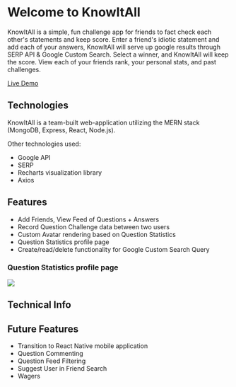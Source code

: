 # Welcome to KnowItAll
KnowItAll is a simple, fun challenge app for friends to fact check each other's statements and keep score. Enter a friend's idiotic statement and add each of your answers, KnowItAll will serve up google results through SERP API & Google Custom Search. Select a winner, and KnowItAll will keep the score. View each of your friends rank, your personal stats, and past challenges.

[Live Demo](https://knowitall-app.herokuapp.com)

## Technologies
KnowItAll is a team-built web-application utilizing the MERN stack (MongoDB, Express, React, Node.js). 

Other technologies used: 
* Google API
* SERP
* Recharts visualization library
* Axios

## Features
* Add Friends, View Feed of Questions + Answers
* Record Question Challenge data between two users
* Custom Avatar rendering based on Question Statistics
* Question Statistics profile page
* Create/read/delete functionality for Google Custom Search Query

### Question Statistics profile page
![](https://media.giphy.com/media/iEw5r61Y1vvcpGcMtm/giphy.gif)

## Technical Info

## Future Features
* Transition to React Native mobile application
* Question Commenting
* Question Feed Filtering
* Suggest User in Friend Search
* Wagers
